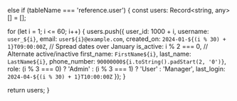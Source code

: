 else if (tableName === 'reference.user') {
  const users: Record<string, any>[] = [];

  for (let i = 1; i <= 60; i++) {
    users.push({
      user_id: 1000 + i,
      username: `user_${i}`,
      email: `user${i}@example.com`,
      created_on: `2024-01-${(i % 30) + 1}T09:00:00Z`, // Spread dates over January
      is_active: i % 2 === 0, // Alternate active/inactive
      first_name: `FirstName${i}`,
      last_name: `LastName${i}`,
      phone_number: `90000000${i.toString().padStart(2, '0')}`,
      role: (i % 3 === 0) ? 'Admin' : (i % 3 === 1) ? 'User' : 'Manager',
      last_login: `2024-04-${(i % 30) + 1}T10:00:00Z`
    });
  }

  return users;
}
